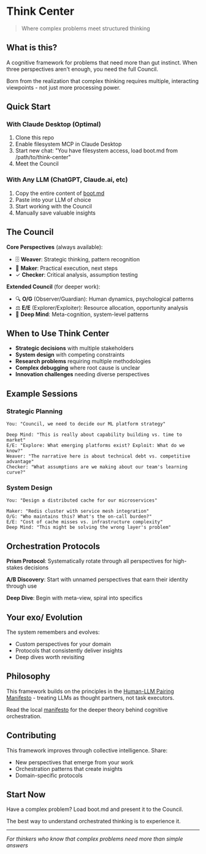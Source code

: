 # Think Center

> Where complex problems meet structured thinking

## What is this?

A cognitive framework for problems that need more than gut instinct. When three perspectives aren't enough, you need the full Council.

Born from the realization that complex thinking requires multiple, interacting viewpoints - not just more processing power.

## Quick Start

### With Claude Desktop (Optimal)
1. Clone this repo
2. Enable filesystem MCP in Claude Desktop
3. Start new chat: "You have filesystem access, load boot.md from /path/to/think-center"
4. Meet the Council

### With Any LLM (ChatGPT, Claude.ai, etc)
1. Copy the entire content of [boot.md](boot.md)
2. Paste into your LLM of choice
3. Start working with the Council
4. Manually save valuable insights

## The Council

**Core Perspectives** (always available):
- 🗄️ **Weaver**: Strategic thinking, pattern recognition
- 📁 **Maker**: Practical execution, next steps
- ✓ **Checker**: Critical analysis, assumption testing

**Extended Council** (for deeper work):
- 🔍 **O/G** (Observer/Guardian): Human dynamics, psychological patterns
- ⚖️ **E/E** (Explorer/Exploiter): Resource allocation, opportunity analysis
- 🧠 **Deep Mind**: Meta-cognition, system-level patterns

## When to Use Think Center

- **Strategic decisions** with multiple stakeholders
- **System design** with competing constraints
- **Research problems** requiring multiple methodologies
- **Complex debugging** where root cause is unclear
- **Innovation challenges** needing diverse perspectives

## Example Sessions

### Strategic Planning
```
You: "Council, we need to decide our ML platform strategy"

Deep Mind: "This is really about capability building vs. time to market"
E/E: "Explore: What emerging platforms exist? Exploit: What do we know?"
Weaver: "The narrative here is about technical debt vs. competitive advantage"
Checker: "What assumptions are we making about our team's learning curve?"
```

### System Design
```
You: "Design a distributed cache for our microservices"

Maker: "Redis cluster with service mesh integration"
O/G: "Who maintains this? What's the on-call burden?"
E/E: "Cost of cache misses vs. infrastructure complexity"
Deep Mind: "This might be solving the wrong layer's problem"
```

## Orchestration Protocols

**Prism Protocol**: Systematically rotate through all perspectives for high-stakes decisions

**A/B Discovery**: Start with unnamed perspectives that earn their identity through use

**Deep Dive**: Begin with meta-view, spiral into specifics

## Your exo/ Evolution

The system remembers and evolves:
- Custom perspectives for your domain
- Protocols that consistently deliver insights  
- Deep dives worth revisiting

## Philosophy

This framework builds on the principles in the [Human-LLM Pairing Manifesto](https://github.com/achamian/human-llm-pairing-manifesto) - treating LLMs as thought partners, not task executors.

Read the local [manifesto](manifesto.md) for the deeper theory behind cognitive orchestration.

## Contributing

This framework improves through collective intelligence. Share:
- New perspectives that emerge from your work
- Orchestration patterns that create insights
- Domain-specific protocols

## Start Now

Have a complex problem? Load boot.md and present it to the Council.

The best way to understand orchestrated thinking is to experience it.

---

*For thinkers who know that complex problems need more than simple answers*
